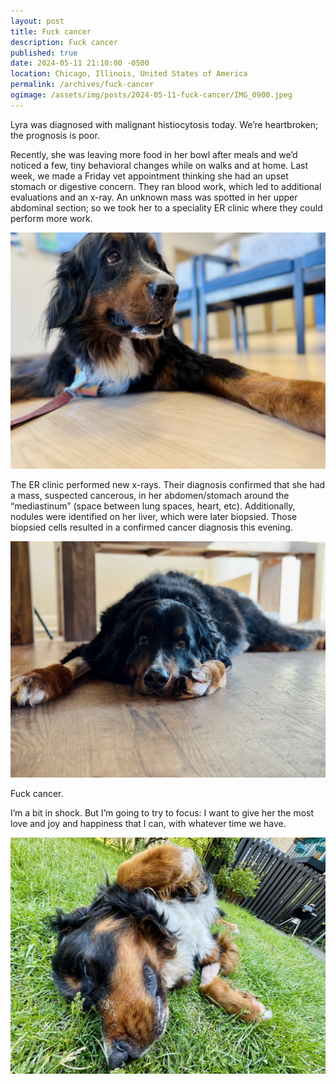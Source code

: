 ```yaml
---
layout: post
title: Fuck cancer
description: Fuck cancer
published: true
date: 2024-05-11 21:10:00 -0500
location: Chicago, Illinois, United States of America
permalink: /archives/fuck-cancer
ogimage: /assets/img/posts/2024-05-11-fuck-cancer/IMG_0900.jpeg
---
```

Lyra was diagnosed with malignant histiocytosis today. We’re heartbroken; the prognosis is poor.

Recently, she was leaving more food in her bowl after meals and we’d noticed a few, tiny behavioral changes while on walks and at home. Last week, we made a Friday vet appointment thinking she had an upset stomach or digestive concern. They ran blood work, which led to additional evaluations and an x-ray. An unknown mass was spotted in her upper abdominal section; so we took her to a speciality ER clinic where they could perform more work.

![Lyra visiting the vet][1]

The ER clinic performed new x-rays. Their diagnosis confirmed that she had a mass, suspected cancerous, in her abdomen/stomach around the “mediastinum” (space between lung spaces, heart, etc). Additionally, nodules were identified on her liver, which were later biopsied. Those biopsied cells resulted in a confirmed cancer diagnosis this evening.

![Lyra resting at home after the vet][2]

Fuck cancer.

I’m a bit in shock. But I’m going to try to focus: I want to give her the most love and joy and happiness that I can, with whatever time we have.

![Lyra snoozing in the yard and sunshine][3]

[1]: /assets/img/posts/2024-05-11-fuck-cancer/IMG_0875.jpeg
[2]: /assets/img/posts/2024-05-11-fuck-cancer/IMG_0900.jpeg
[3]: /assets/img/posts/2024-05-11-fuck-cancer/IMG_0937.jpeg